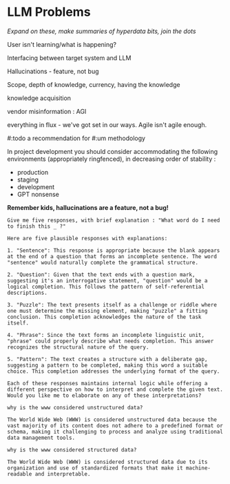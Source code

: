# LLM Problems

*Expand on these, make summaries of hyperdata bits, join the dots*

User isn't learning/what is happening?

Interfacing between target system and LLM

Hallucinations - feature, not bug

Scope, depth of knowledge, currency, having the knowledge

knowledge acquisition

vendor misinformation : AGI

everything in flux - we've got set in our ways. Agile isn't agile enough.

#:todo a recommendation for #:um methodology

In project development you should consider accommodating the following environments (appropriately ringfenced), in decreasing order of stability :

* production
* staging
* development
* GPT nonsense

**Remember kids, hallucinations are a feature, not a bug!**

```prompt
Give me five responses, with brief explanation : "What word do I need to finish this _ ?"
```

```gen
Here are five plausible responses with explanations:

1. "Sentence": This response is appropriate because the blank appears at the end of a question that forms an incomplete sentence. The word "sentence" would naturally complete the grammatical structure.

2. "Question": Given that the text ends with a question mark, suggesting it's an interrogative statement, "question" would be a logical completion. This follows the pattern of self-referential descriptions.

3. "Puzzle": The text presents itself as a challenge or riddle where one must determine the missing element, making "puzzle" a fitting conclusion. This completion acknowledges the nature of the task itself.

4. "Phrase": Since the text forms an incomplete linguistic unit, "phrase" could properly describe what needs completion. This answer recognizes the structural nature of the query.

5. "Pattern": The text creates a structure with a deliberate gap, suggesting a pattern to be completed, making this word a suitable choice. This completion addresses the underlying format of the query.

Each of these responses maintains internal logic while offering a different perspective on how to interpret and complete the given text. Would you like me to elaborate on any of these interpretations?
```

```prompt
why is the www considered unstructured data?
```

```response
The World Wide Web (WWW) is considered unstructured data because the vast majority of its content does not adhere to a predefined format or schema, making it challenging to process and analyze using traditional data management tools.
```

```prompt
why is the www considered structured data?
```

```response
The World Wide Web (WWW) is considered structured data due to its organization and use of standardized formats that make it machine-readable and interpretable.
```
